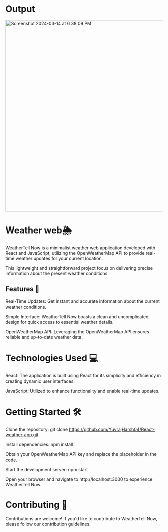 <h1>Output</h1>

<img width="609" alt="Screenshot 2024-03-14 at 6 38 09 PM" src="https://github.com/YuvrajHarsh04/React-weather-app/assets/117851620/12514cc0-988f-48e1-a1e2-cfe51a684192">




<h1>Weather web🌦️</h1>

WeatherTell Now is a minimalist weather web application developed with React and JavaScript, utilizing the OpenWeatherMap API to provide real-time weather updates for your current location. 

This lightweight and straightforward project focus on delivering precise information about the present weather conditions.

<h2>Features 🚀</h2>

Real-Time Updates: Get instant and accurate information about the current weather conditions.

Simple Interface: WeatherTell Now boasts a clean and uncomplicated design for quick access to essential weather details.

OpenWeatherMap API: Leveraging the OpenWeatherMap API ensures reliable and up-to-date weather data.

<h1>Technologies Used 💻</h1>

React: The application is built using React for its simplicity and efficiency in creating dynamic user interfaces.

JavaScript: Utilized to enhance functionality and enable real-time updates.

<h1>Getting Started 🛠️</h1>

Clone the repository: git clone https://github.com/YuvrajHarsh04/React-weather-app.git

Install dependencies: npm install

Obtain your OpenWeatherMap API key and replace the placeholder in the code.

Start the development server: npm start

Open your browser and navigate to http://localhost:3000 to experience WeatherTell Now.


<h1>Contributing 🤝</h1>

Contributions are welcome! If you'd like to contribute to WeatherTell Now, please follow our contribution guidelines.
